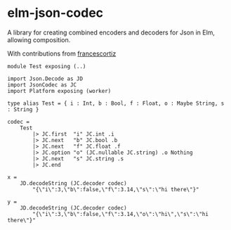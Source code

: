 # elm-json-codec

A library for creating combined encoders and decoders for Json in Elm, allowing composition.

With contributions from <a href='https://github.com/francescortiz'>francescortiz</a>

```
module Test exposing (..)

import Json.Decode as JD
import JsonCodec as JC
import Platform exposing (worker)

type alias Test = { i : Int, b : Bool, f : Float, o : Maybe String, s : String }
    
codec =
    Test
        |> JC.first  "i" JC.int .i
        |> JC.next   "b" JC.bool .b
        |> JC.next   "f" JC.float .f
        |> JC.option "o" (JC.nullable JC.string) .o Nothing
        |> JC.next   "s" JC.string .s
        |> JC.end

x =
    JD.decodeString (JC.decoder codec)
        "{\"i\":3,\"b\":false,\"f\":3.14,\"s\":\"hi there\"}"

y =
    JD.decodeString (JC.decoder codec)
        "{\"i\":3,\"b\":false,\"f\":3.14,\"o\":\"hi\",\"s\":\"hi there\"}"
```
